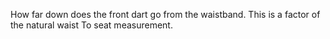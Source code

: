 How far down does the front dart go from the waistband. This is a factor of the natural waist To seat measurement.